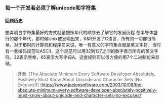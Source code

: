 ### 每一个开发者必须了解unicode和字符集


#### 回顾历史

  想弄明白字符集最好的方式就是按照年代的顺序去了解它的发展历程
  在半导体盛行的那个年代，那时候Unix被发明出来，K&R开发了C语言，所有的一切都很简单。对于那时的计算机和程序员来说，唯一有意义的字符集合就是英文字符，当时有一套编码规范叫ASCII，这个规范可以用32到127之间的数字表示所有的英文字符。32表示空格，65表示大写字母A。这套规则可以很方便的用7个二进制位来存储。




>译至:
[The Absolute Minimum Every Software Developer Absolutely, Positively Must Know About Unicode and Character Sets (No Excuses!)]
(https://www.joelonsoftware.com/2003/10/08/the-absolute-minimum-every-software-developer-absolutely-positively-must-know-about-unicode-and-character-sets-no-excuses/)
